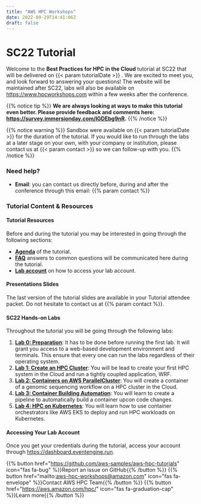 ```yaml
---
title: "AWS HPC Workshops"
date: 2022-09-29T14:41:06Z
draft: false
---
```


# SC22 Tutorial

Welcome to the **Best Practices for HPC in the Cloud** tutorial at SC22 that will be delivered on {{< param tutorialDate >}} . We are excited to meet you, and look forward to answering your questions!
The website will be maintained after SC22, labs will also be available on https://www.hpcworkshops.com within a few weeks after the conference.

{{% notice tip %}}
**We are always looking at ways to make this tutorial even better. Please provide feedback and comments here: https://survey.immersionday.com/IGDEbg9nR.**
{{% /notice %}}


{{% notice warning %}}
Sandbox were available on {{< param tutorialDate >}} for the duration of the tutorial. If you would like to run through the labs at a later stage on your own, with your company or institution, please contact us at {{< param contact >}} so we can follow-up with you.
{{% /notice %}}


### Need help?

- **Email**: you can contact us directly before, during and after the conference through this email: {{% param contact %}}

### Tutorial Content & Resources

#### Tutorial Resources

Before and during the tutorial you may be interested in going through the following sections:

- **[Agenda](/01-hpc-overview/00-agenda.html)** of the tutorial.
- **[FAQ](/01-hpc-overview/01-updates.md)** answers to common questions will be communicated here during the tutorial.
- **[Lab account](/02-aws-getting-started/03-access-aws.html)** on how to access your lab account.

#### Presentations Slides

The last version of the tutorial slides are available in your Tutorial attendee packet. Do not hesitate to contact us at {{% param contact %}}.

#### SC22 Hands-on Labs

Throughout the tutorial you will be going through the following labs:

1. **[Lab 0: Preparation](/01-hpc-overview/00-agenda.html)**: It has to be done before running the first lab. It will grant you access to a web-based development environment and terminals. This ensure that every one can run the labs regardless of their operating system.
2. **[Lab 1: Create an HPC Cluster](/03-hpc-aws-parallelcluster-workshop.html)**: You will be lead to create your first HPC system in the Cloud and run a tightly coupled application, WRF.
3. **[Lab 2: Containers on AWS ParallelCluster](/04-container-parallelcluster.html)**: You will create a container of a genomic sequencing workflow on a HPC cluster in the Cloud.
4. **[Lab 3: Container Building Automation](/05-cicd-pipeline.html)**: You will learn to create a pipeline to automatically build a container upcon code changes.
5. **[Lab 4: HPC on Kubernetes](/09-hpc-kubernetes.html)**: You will learn how to use container orchestrators like AWS EKS to deploy and run HPC workloads on Kubernetes.


#### Accessing Your Lab Account
Once you get your credentials during the tutorial, access your account through https://dashboard.eventengine.run.

{{% button href="https://github.com/aws-samples/aws-hpc-tutorials" icon="fas fa-bug" %}}Report an issue on GitHub{{% /button %}}
{{% button href="mailto:aws-hpc-workshops@amazon.com" icon="fas fa-envelope" %}}Contact AWS HPC Team{{% /button %}}
{{% button href="https://aws.amazon.com/hpc/" icon="fas fa-graduation-cap" %}}Learn more{{% /button %}}


